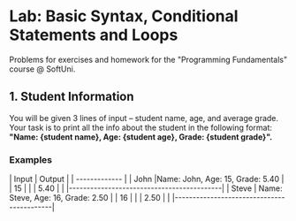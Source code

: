 # Lab: Basic Syntax, Conditional Statements and Loops
Problems for exercises and homework for the "Programming Fundamentals" course @ SoftUni.

## 1.	Student Information

You will be given 3 lines of input – student name, age, and average grade. Your task is to print all the info about the student in the following format: **"Name: {student name}, Age: {student age}, Grade: {student grade}".**

### Examples

| Input | Output |
| -------------  | 
| John  |Name: John, Age: 15, Grade: 5.40   |
| 15    |                                   |
| 5.40  |                                   |
|-------------------------------------------|
| Steve | Name: Steve, Age: 16, Grade: 2.50 |
| 16    |                                   |
| 2.50  |                                   |
|-------------------------------------------|



